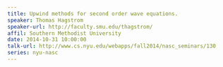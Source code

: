 ```yaml
---
title: Upwind methods for second order wave equations.
speaker: Thomas Hagstrom
speaker-url: http://faculty.smu.edu/thagstrom/
affil: Southern Methodist University
date: 2014-10-31 10:00:00
talk-url: http://www.cs.nyu.edu/webapps/fall2014/nasc_seminars/130
series: nyu-nasc
---
```

